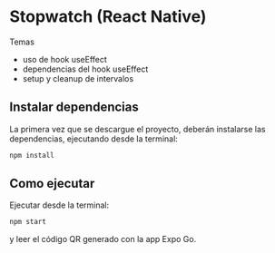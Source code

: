# Stopwatch (React Native)

Temas
 - uso de hook useEffect
 - dependencias del hook useEffect
 - setup y cleanup de intervalos
 
## Instalar dependencias

La primera vez que se descargue el proyecto, deberán instalarse las dependencias, ejecutando desde la terminal:

```bash
npm install
```

## Como ejecutar

Ejecutar desde la terminal:

```bash
npm start
```

y leer el código QR generado con la app Expo Go.
